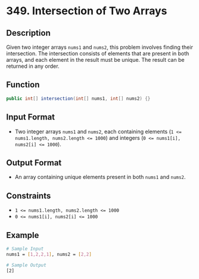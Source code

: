 # 349. Intersection of Two Arrays

## Description

Given two integer arrays `nums1` and `nums2`, this problem involves finding their intersection. The intersection consists of elements that are present in both arrays, and each element in the result must be unique. The result can be returned in any order.

## Function

```java
public int[] intersection(int[] nums1, int[] nums2) {}
```

## Input Format

- Two integer arrays `nums1` and `nums2`, each containing elements (`1 <= nums1.length, nums2.length <= 1000`) and integers (`0 <= nums1[i], nums2[i] <= 1000`).

## Output Format

- An array containing unique elements present in both `nums1` and `nums2`.

## Constraints

- `1 <= nums1.length, nums2.length <= 1000`
- `0 <= nums1[i], nums2[i] <= 1000`

## Example

```bash
# Sample Input
nums1 = [1,2,2,1], nums2 = [2,2]

# Sample Output
[2]
```
